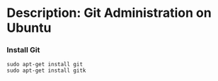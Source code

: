 # Description: Git Administration on Ubuntu

### Install Git
```
sudo apt-get install git
sudo apt-get install gitk
```
